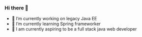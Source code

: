 ### Hi there 👋

- 🔭 I’m currently working on legacy Java EE
- 🌱 I’m currently learning Spring frameworker
- 🙌 I am currently aspiring to be a full stack java web developer

